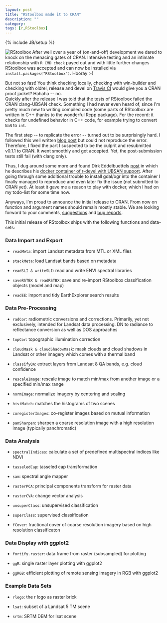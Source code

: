 ```yaml
---
layout: post
title: "RStoolbox made it to CRAN"
description: ""
category: 
tags: [r,RStoolbox]
---
```

{% include JB/setup %}

![RStoolbox](../../../../assets/img/rstbx.png) After well over a year of (on-and-off) development we dared to knock on the menacing gates of CRAN.
Intensive testing and an intimate relationship with `R CMD check` payed out and with little further changes RStoolbox was accepted and can now be installed via `install.packages("RStoolbox")`. Hooray :-)

But not so fast! You think checking locally, checking with win-builder and checking with oldrel, release and devel on [Travis CI](https://travis-ci.org/bleutner/RStoolbox) would give you a CRAN proof jacket? Hahaha -- no.  
Quickly after the release I was told that the tests of RStoolbox failed the CRAN clang-UBSAN check. Something I had never even heard of, since I'm pretty much new to writing compiled code (some parts of RStoolbox are written in C++ thanks to the wonderful Rcpp package). For the record: it checks for undefined behavior in C++ code, for example trying to convert `NaN` to `int`. 

The first step -- to replicate the error -- turned out to be surprisingly hard. I followed this well written [blog post](http://francoismichonneau.net/2014/03/how-to-do-ubsan-tests-r-package/) but could not reproduce the error. Therefore, I fixed the part I suspected to be the culprit and resubmitted v0.1.1 to CRAN. It went smoothly and got accepted. Yet, the post-submission tests still fail (with clang only). 

Thus, I dug around some more and found Dirk Eddelbuettels [post](http://dirk.eddelbuettel.com/blog/2015/01/18/#ubsan-clang-container) in which he describes his [docker container of r-devel with UBSAN support](https://hub.docker.com/r/rocker/r-devel-ubsan-clang/). After going through some additional trouble to install gdal/ogr into the container I finally managed to reproduce and even later fix the issue (not submitted to CRAN yet). At least it gave me a reason to play with docker, which I had on my todo-list for some time now.   

Anyways, I'm proud to announce the initial release to CRAN. From now on function and argument names should remain mostly stable. 
We are looking forward to your comments, [suggestions](https://github.com/bleutner/RStoolbox/pulls) and [bug reports](https://github.com/bleutner/RStoolbox/issues). 

This initial release of RStoolbox ships with the following functions and data-sets:

### Data Import and Export

*   `readMeta`: import Landsat metadata from MTL or XML files

*   `stackMeta`: load Landsat bands based on metadata

*   `readSLI & writeSLI`: read and write ENVI spectral libraries

*   `saveRSTBX & readRSTBX`: save and re-import RStoolbox classification objects (model and map)

*   `readEE`: import and tidy EarthExplorer search results

### Data Pre-Processing

*   `radCor`: radiometric conversions and corrections. Primarily, yet not exclusively, intended for Landsat data processing. DN to radiance to reflectance conversion as well as DOS approaches

*   `topCor`: topographic illumination correction

*   `cloudMask & cloudShadowMask`: mask clouds and cloud shadows in Landsat or other imagery which comes with a thermal band

*   `classifyQA`: extract layers from Landsat 8 QA bands, e.g. cloud confidence

*   `rescaleImage`: rescale image to match min/max from another image or a specified min/max range

*   `normImage`: normalize imagery by centering and scaling

*   `histMatch`: matches the histograms of two scenes

*   `coregisterImages`: co-register images based on mutual information

*   `panSharpen`: sharpen a coarse resolution image with a high resolution image (typically panchromatic)

### Data Analysis

*   `spectralIndices`: calculate a set of predefined multispectral indices like NDVI

*   `tasseledCap`: tasseled cap transformation

*   `sam`: spectral angle mapper

*   `rasterPCA`: principal components transform for raster data

*   `rasterCVA`: change vector analysis

*   `unsuperClass`: unsupervised classification

*   `superClass`: supervised classification

*   `fCover`: fractional cover of coarse resolution imagery based on high resolution classificaton

### Data Display with ggplot2
*   `fortify.raster`: data.frame from raster (subsampled) for plotting

*   `ggR`: single raster layer plotting with ggplot2

*   `ggRGB`: efficient plotting of remote sensing imagery in RGB with ggplot2

### Example Data Sets

*   `rlogo`: the r logo as raster brick

*   `lsat`: subset of a Landsat 5 TM scene

*   `srtm`: SRTM DEM for lsat scene